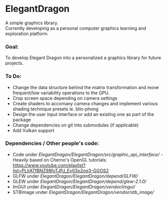 # ElegantDragon
A simple graphics library.
<br>Currently developing as a personal computer graphics learning and exploration platform. 
### Goal: 
To develop Elegant Dragon into a personalized a graphics library for future projects.

### To Do:
 - Change the data structure behind the matrix transformation and move frequent/low variability operations to the GPU.
 - Crop screen space depending on camera settings
 - Create shaders to accomany camera changes and implement various shading technique presets ie. blin-phong
 - Design the user input interface or add an existing one as part of the package
 - Change dependencies on git into submodules (if applicable)
 - Add Vulkan support

### Dependencies / Other people's code:
 - Code under *ElegantDragon/ElegantDragon/src/graphic_api_interface/* - Heavily based on Cherno's OpenGL tutorials: https://www.youtube.com/playlist?list=PLlrATfBNZ98foTJPJ_Ev03o2oq3-GGOS2 
 - GLFW under *ElegantDragon/ElegantDragon/depend/GLFW/*
 - GLEW under *ElegantDragon/ElegantDragon/depend/glew-2.1.0/*
 - ImGUI under *ElegantDragon/ElegantDragon/vendor/imgui/*
 - STBImage under *ElegantDragon/ElegantDragon/vendor/stb_image/*
